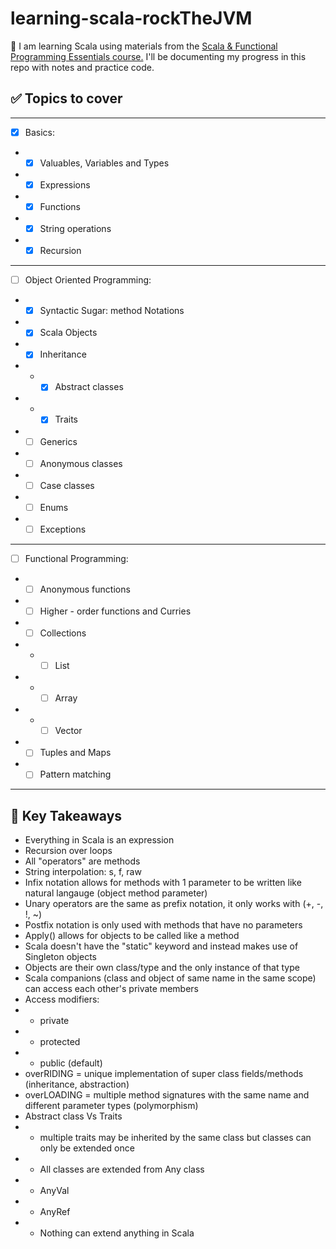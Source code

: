 # learning-scala-rockTheJVM

📖 I am learning Scala using materials from the [Scala & Functional Programming Essentials course.](https://www.udemy.com/course/rock-the-jvm-scala-for-beginners/) 
I'll be documenting my progress in this repo with notes and practice code.


## ✅ Topics to cover

---
- [x] Basics:
- -[x] Valuables, Variables and Types
- -[x] Expressions
- -[x] Functions
- -[x] String operations
- -[x] Recursion
---
- [ ] Object Oriented Programming:
- -[x] Syntactic Sugar: method Notations
- -[x] Scala Objects
- -[x] Inheritance
- - -[x] Abstract classes
- - - [x] Traits
- -[ ] Generics
- -[ ] Anonymous classes
- -[ ] Case classes
- -[ ] Enums
- -[ ] Exceptions
---
- [ ] Functional Programming:
- -[ ] Anonymous functions
- -[ ] Higher - order functions and Curries
- -[ ] Collections
- - -[ ] List
- - -[ ] Array
- - -[ ] Vector
- -[ ] Tuples and Maps
- -[ ] Pattern matching
---

## 🧠 Key Takeaways 

- Everything in Scala is an expression 
- Recursion over loops
- All "operators" are methods
- String interpolation: s, f, raw
- Infix notation allows for methods with 1 parameter to be written like natural langauge (object method parameter)
- Unary operators are the same as prefix notation, it only works with (+, -, !, ~)
- Postfix notation is only used with methods that have no parameters
- Apply() allows for objects to be called like a method
- Scala doesn't have the "static" keyword and instead makes use of Singleton objects 
- Objects are their own class/type and the only instance of that type
- Scala companions (class and object of same name in the same scope) can access each other's private members
- Access modifiers: 
- - private
- - protected 
- - public (default)
- overRIDING = unique implementation of super class fields/methods (inheritance, abstraction)
- overLOADING = multiple method signatures with the same name and different parameter types (polymorphism)
- Abstract class Vs Traits 
- - multiple traits may be inherited by the same class but classes can only be extended once
- - All classes are extended from Any class
- - AnyVal
- - AnyRef
- - Nothing can extend anything in Scala




